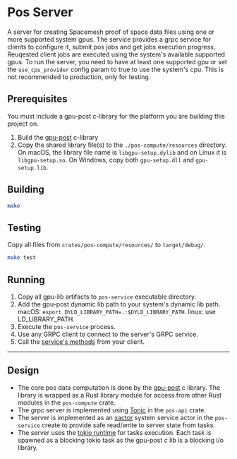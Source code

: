 # Pos Server

A server for creating Spacemesh proof of space data files using one or more supported system gpus.
The service provides a grpc service for clients to configure it, submit pos jobs and get jobs execution progress.
Reuqested client jobs are executed using the system's available supported gpus. 
To run the server, you need to have at least one supported gpu or set the `use_cpu_provider` config param to true to use the system's cpu. This is not recommended to production, only for testing.

## Prerequisites

You must include a gpu-post c-library for the platform you are building this project on.
1. Build the [gpu-post](http://github.com/spacemeshos/gpu-post) c-library
2. Copy the shared library file(s) to the `./pos-compute/resources` directory. On macOS, the library file name is `libgpu-setup.dylib` and on Linux it is `libgpu-setup.so`.
On Windows, copy both `gpu-setup.dll` and `gpu-setup.lib`.

## Building

```bash
make
```

## Testing
Copy all files from `crates/pos-compute/resources/` to `target/debug/`.

```bash
make test
```

## Running
1. Copy all gpu-lib artifacts to `pos-service` executable directory.
1. Add the gpu-post dynamic lib path to your system's dynamic lib path. macOS: `export DYLD_LIBRARY_PATH=.:$DYLD_LIBRARY_PATH`. linux: use LD_LIBRARY_PATH.
1. Execute the `pos-service` process.
1. Use any GRPC client to connect to the server's GRPC service.
1. Call the [service's methods](https://github.com/spacemeshos/pos-server/blob/main/crates/pos-api/proto/pos_api_service/api.proto) from your client.

---

## Design
- The core pos data computation is done by the [gpu-post](https://github.com/spacemeshos/gpu-post) c library. The library is wrapped as a Rust library module for access from other Rust modules in the `pos-compute` crate.
- The grpc server is implemented using [Tonic](https://github.com/hyperium/tonic) in the `pos-api` crate.
- The server is implemented as an [xactor](https://github.com/sunli829/xactor) system service actor in the `pos-service` create to provide safe read/write to server state from tasks.
- The server uses the [tokio runtime](https://github.com/tokio-rs/tokio) for tasks execution. Each task is spawned as a blocking tokio task as the gpu-post c lib is a blocking i/o library.
